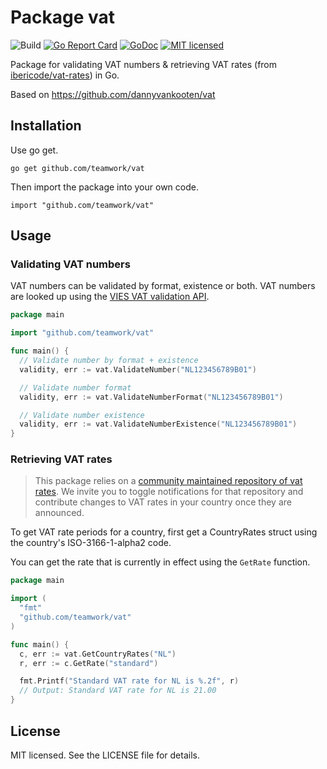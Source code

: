 Package vat
===

![Build](https://github.com/Teamwork/vat/actions/workflows/build.yml/badge.svg)
[![Go Report Card](https://goreportcard.com/badge/github.com/Teamwork/vat)](https://goreportcard.com/report/github.com/Teamwork/vat)
[![GoDoc](https://godoc.org/github.com/Teamwork/vat?status.svg)](https://godoc.org/github.com/Teamwork/vat)
[![MIT licensed](https://img.shields.io/badge/license-MIT-blue.svg)](https://raw.githubusercontent.com/teamwork/vat/master/LICENSE)

Package for validating VAT numbers & retrieving VAT rates (from [ibericode/vat-rates](https://github.com/ibericode/vat-rates)) in Go.

Based on https://github.com/dannyvankooten/vat

## Installation

Use go get.

``` 
go get github.com/teamwork/vat
```

Then import the package into your own code.

```
import "github.com/teamwork/vat"
```

## Usage

### Validating VAT numbers

VAT numbers can be validated by format, existence or both. VAT numbers are looked up using the [VIES VAT validation API](http://ec.europa.eu/taxation_customs/vies/).

```go
package main

import "github.com/teamwork/vat"

func main() {
  // Validate number by format + existence
  validity, err := vat.ValidateNumber("NL123456789B01")

  // Validate number format
  validity, err := vat.ValidateNumberFormat("NL123456789B01")

  // Validate number existence
  validity, err := vat.ValidateNumberExistence("NL123456789B01")
}
```

### Retrieving VAT rates

> This package relies on a [community maintained repository of vat rates](https://github.com/ibericode/vat-rates). We invite you to toggle notifications for that repository and contribute changes to VAT rates in your country once they are announced.

To get VAT rate periods for a country, first get a CountryRates struct using the country's ISO-3166-1-alpha2 code.

You can get the rate that is currently in effect using the `GetRate` function.

```go
package main

import (
  "fmt"
  "github.com/teamwork/vat"
)

func main() {
  c, err := vat.GetCountryRates("NL")
  r, err := c.GetRate("standard")

  fmt.Printf("Standard VAT rate for NL is %.2f", r)
  // Output: Standard VAT rate for NL is 21.00
}
```

## License

MIT licensed. See the LICENSE file for details.

